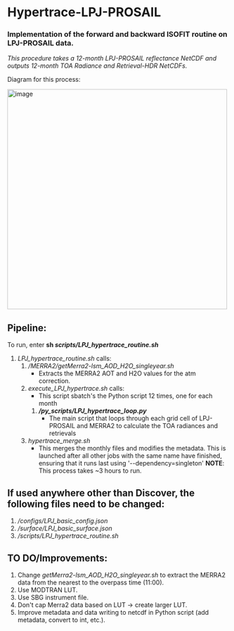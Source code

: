 # Hypertrace-LPJ-PROSAIL
### Implementation of the forward and backward ISOFIT routine on LPJ-PROSAIL data.
_This procedure takes a 12-month LPJ-PROSAIL reflectance NetCDF and outputs 12-month TOA Radiance and Retrieval-HDR NetCDFs._


Diagram for this process:

<img src="https://github.com/Green-Currey/Hypertrace-LPJ-PROSAIL/assets/57914237/dfaaa590-c257-4782-ba38-53b23e2a158d" alt="image" width="500"/>


## Pipeline:
To run, enter **sh _scripts/LPJ_hypertrace_routine.sh_**

1. _LPJ_hypertrace_routine.sh_ calls:
    1. _/MERRA2/getMerra2-lsm_AOD_H2O_singleyear.sh_ 
       - Extracts the MERRA2 AOT and H2O values for the atm correction.
    2. _execute_LPJ_hypertrace.sh_ calls:
       - This script sbatch's the Python script 12 times, one for each month
        1. **_/py_scripts/LPJ_hypertrace_loop.py_**
            - The main script that loops through each grid cell of LPJ-PROSAIL and MERRA2 to calculate the TOA radiances and retrievals
    3. _hypertrace_merge.sh_
        - This merges the monthly files and modifies the metadata. This is launched after all other jobs with the same name have finished, ensuring that it runs last using '--dependency=singleton'
**NOTE**: This process takes ~3 hours to run.

## If used anywhere other than Discover, the following files need to be changed:
1. _/configs/LPJ_basic_config.json_
2. _/surface/LPJ_basic_surface.json_
3. _/scripts/LPJ_hypertrace_routine.sh_

## TO DO/Improvements:
1. Change _getMerra2-lsm_AOD_H2O_singleyear.sh_ to extract the MERRA2 data from the nearest to the overpass time (11:00).
2. Use MODTRAN LUT.
3. Use SBG instrument file.
4. Don't cap Merra2 data based on LUT -> create larger LUT.
5. Improve metadata and data writing to netcdf in Python script (add metadata, convert to int, etc.).
